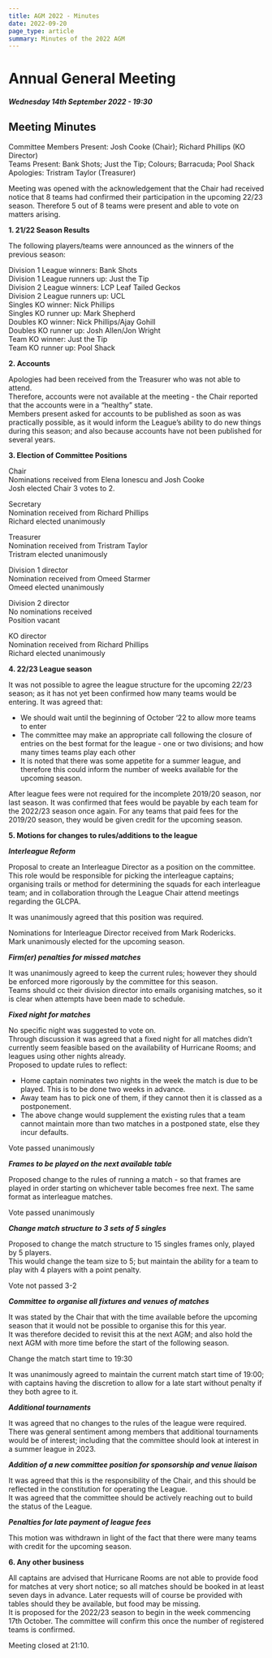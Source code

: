 ```yaml
---
title: AGM 2022 - Minutes
date: 2022-09-20
page_type: article
summary: Minutes of the 2022 AGM
---
```


# Annual General Meeting
##### Wednesday 14th September 2022 - 19:30
## Meeting Minutes

Committee Members Present: Josh Cooke (Chair); Richard Phillips (KO Director)\
Teams Present: Bank Shots; Just the Tip; Colours; Barracuda; Pool Shack\
Apologies: Tristram Taylor (Treasurer)

Meeting was opened with the acknowledgement that the Chair had received notice that 8 teams had confirmed their participation in the upcoming 22/23 season. Therefore 5 out of 8 teams were present and able to vote on matters arising.

**1. 21/22 Season Results**

The following players/teams were announced as the winners of the previous season:

Division 1 League winners: Bank Shots\
Division 1 League runners up: Just the Tip\
Division 2 League winners: LCP Leaf Tailed Geckos\
Division 2 League runners up: UCL\
Singles KO winner: Nick Phillips\
Singles KO runner up: Mark Shepherd\
Doubles KO winner: Nick Phillips/Ajay Gohill\
Doubles KO runner up: Josh Allen/Jon Wright\
Team KO winner: Just the Tip\
Team KO runner up: Pool Shack

**2. Accounts**

Apologies had been received from the Treasurer who was not able to attend.\
Therefore, accounts were not available at the meeting - the Chair reported that the accounts were in a “healthy” state.\
Members present asked for accounts to be published as soon as was practically possible, as it would inform the League’s ability to do new things during this season; and also because accounts have not been published for several years.

**3. Election of Committee Positions**

   Chair\
   Nominations received from Elena Ionescu and Josh Cooke\
   Josh elected Chair 3 votes to 2.

   Secretary\
   Nomination received from Richard Phillips\
   Richard elected unanimously

   Treasurer\
   Nomination received from Tristram Taylor\
   Tristram elected unanimously

   Division 1 director\
   Nomination received from Omeed Starmer\
   Omeed elected unanimously

   Division 2 director\
   No nominations received\
   Position vacant

   KO director\
   Nomination received from Richard Phillips\
   Richard elected unanimously

**4. 22/23 League season**

It was not possible to agree the league structure for the upcoming 22/23 season; as it has not yet been confirmed how many teams would be entering. It was agreed that:
* We should wait until the beginning of October ‘22 to allow more teams to enter
* The committee may make an appropriate call following the closure of entries on the best format for the league - one or two divisions; and how many times teams play each other
* It is noted that there was some appetite for a summer league, and therefore this could inform the number of weeks available for the upcoming season.

After league fees were not required for the incomplete 2019/20 season, nor last season. It was confirmed that fees would be payable by each team for the 2022/23 season once again.
For any teams that paid fees for the 2019/20 season, they would be given credit for the upcoming season.

**5. Motions for changes to rules/additions to the league**

**_Interleague Reform_**

Proposal to create an Interleague Director as a position on the committee.\
This role would be responsible for picking the interleague captains; organising trails or method for determining the squads for each interleague team; and in collaboration through the League Chair attend meetings regarding the GLCPA.

It was unanimously agreed that this position was required.

Nominations for Interleague Director received from Mark Rodericks.\
Mark unanimously elected for the upcoming season.

**_Firm(er) penalties for missed matches_**

It was unanimously agreed to keep the current rules; however they should be enforced more rigorously by the committee for this season.\
Teams should cc their division director into emails organising matches, so it is clear when attempts have been made to schedule.

**_Fixed night for matches_**

No specific night was suggested to vote on.\
Through discussion it was agreed that a fixed night for all matches didn’t currently seem feasible based on the availability of Hurricane Rooms; and leagues using other nights already.\
Proposed to update rules to reflect:
* Home captain nominates two nights in the week the match is due to be played. This is to be done two weeks in advance.
* Away team has to pick one of them, if they cannot then it is classed as a postponement.
* The above change would supplement the existing rules that a team cannot maintain more than two matches in a postponed state, else they incur defaults.

Vote passed unanimously

**_Frames to be played on the next available table_**

Proposed change to the rules of running a match - so that frames are played in order starting on whichever table becomes free next. The same format as interleague matches.

Vote passed unanimously

**_Change match structure to 3 sets of 5 singles_**

Proposed to change the match structure to 15 singles frames only, played by 5 players.\
This would change the team size to 5; but maintain the ability for a team to play with 4 players with a point penalty.

Vote not passed 3-2

**_Committee to organise all fixtures and venues of matches_**

It was stated by the Chair that with the time available before the upcoming season that it would not be possible to organise this for this year.\
It was therefore decided to revisit this at the next AGM; and also hold the next AGM with more time before the start of the following season.

Change the match start time to 19:30

It was unanimously agreed to maintain the current match start time of 19:00; with captains having the discretion to allow for a late start without penalty if they both agree to it.

**_Additional tournaments_**

It was agreed that no changes to the rules of the league were required.\
There was general sentiment among members that additional tournaments would be of interest; including that the committee should look at interest in a summer league in 2023.

**_Addition of a new committee position for sponsorship and venue liaison_**

It was agreed that this is the responsibility of the Chair, and this should be reflected in the constitution for operating the League.\
It was agreed that the committee should be actively reaching out to build the status of the League.

**_Penalties for late payment of league fees_**

This motion was withdrawn in light of the fact that there were many teams with credit for the upcoming season.

**6. Any other business**

All captains are advised that Hurricane Rooms are not able to provide food for matches at very short notice; so all matches should be booked in at least seven days in advance. Later requests will of course be provided with tables should they be available, but food may be missing.\
It is proposed for the 2022/23 season to begin in the week commencing 17th October. The committee will confirm this once the number of registered teams is confirmed.

Meeting closed at 21:10.
